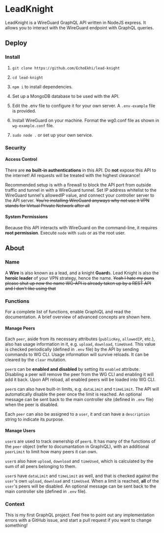 # LeadKnight

LeadKnight is a WireGuard GraphQL API written in NodeJS express. It allows you to interact with the WireGuard endpoint with GraphQL queries.

## Deploy

### Install

1. `git clone https://github.com/EchoEkhi/lead-knight`

0. `cd lead-knight`

0. `npm i` to install dependencies.

0. Set up a MongoDB database to be used with the API.

0. Edit the .env file to configure it for your own server. A `.env-example` file is provided.

0. Install WireGuard on your machine. Format the wg0.conf file as shown in `wg-example.conf` file.

0. `sudo node .` or set up your own service.

### Security

#### Access Control

There are **no built-in authentications** in this API. Do **not** expose this API to the internet! All requests will be treated with the highest clearance!

Recommended setup is with a firewall to block the API port from outside traffic and tunnel in with a WireGuard tunnel. Set IP address whitelist to the WireGuard tunnel's allowedIP value, and connect your controller server to the API server. ~~You're installing WireGuard anyways why not use it VPN stands for Virtual Private Network after all~~

#### System Permissions

Because this API interacts with WireGuard on the command-line, it requires **root permission**. Execute `node` with `sudo` or as the root user.

## About

### Name

A **Wire** is also known as a lead, and a knight **Guard**s.
Lead Knight is also the **heroic leader** of your VPN strategy, hence the name. ~~Yeah I hate my puns please shut up now the name WG-API is already taken up by a REST API and I don't like using that~~

### Functions

For a complete list of functions, enable GraphiQL and read the documentation. A brief overview of advanced concepts are shown here.

#### Manage Peers

Each `peer`, aside from its necessary attributes (`publicKey`, `allowedIP`, etc.), also has usage information in it, e.g. `upload`, `download`, `timeUsed`. This value is checked periodically (defined in `.env` file) by the API by sending commands to WG CLI. Usage information will survive reloads. It can be cleared by the `clear` mutation.

`peer`s can be **enabled and disabled** by setting its `enabled` attribute. Disabling a peer will remove the peer from the WG CLI and enabling it will add it back. Upon API reload, all enabled peers will be loaded into WG CLI.

`peer`s can also have built-in limits, e.g. `dataLimit` and `timeLimit`. The API will automatically disable the peer once the limit is reached. An optional message can be sent back to the main controller site (defined in `.env` file) when the peer is disabled.

Each `peer` can also be assigned to a `user`, it and can have a `description` string to indicate its purpose.

#### Manage Users

`user`s are used to track ownership of `peer`s. It has many of the functions of the `peer` object (refer to documantation in GraphiQL), with an additional `peerLimit` to limit how many peers it can own.

`user`s also have `upload`, `download` and `timeUsed`, which is calculated by the sum of all peers belonging to them.

`user`s have `dataLimit` and `timeLimit` as well, and that is checked against the `user`'s own `upload`, `download` and `timeUsed`. When a limit is reached, **all** of the `user`'s peers will be disabled. An optional message can be sent back to the main controller site (defined in `.env` file).

### Context

This is my first GraphQL project. Feel free to point out any implementation errors with a GitHub issue, and start a pull request if you want to change something!


